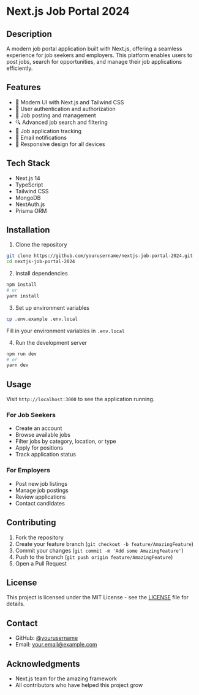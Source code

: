 # Next.js Job Portal 2024

## Description
A modern job portal application built with Next.js, offering a seamless experience for job seekers and employers. This platform enables users to post jobs, search for opportunities, and manage their job applications efficiently.

## Features
- 🚀 Modern UI with Next.js and Tailwind CSS
- 👥 User authentication and authorization
- 💼 Job posting and management
- 🔍 Advanced job search and filtering
- 📝 Job application tracking
- 💌 Email notifications
- 📱 Responsive design for all devices

## Tech Stack
- Next.js 14
- TypeScript
- Tailwind CSS
- MongoDB
- NextAuth.js
- Prisma ORM

## Installation

1. Clone the repository
```bash
git clone https://github.com/yourusername/nextjs-job-portal-2024.git
cd nextjs-job-portal-2024
```

2. Install dependencies
```bash
npm install
# or
yarn install
```

3. Set up environment variables
```bash
cp .env.example .env.local
```
Fill in your environment variables in `.env.local`

4. Run the development server
```bash
npm run dev
# or
yarn dev
```

## Usage
Visit `http://localhost:3000` to see the application running.

### For Job Seekers
- Create an account
- Browse available jobs
- Filter jobs by category, location, or type
- Apply for positions
- Track application status

### For Employers
- Post new job listings
- Manage job postings
- Review applications
- Contact candidates

## Contributing
1. Fork the repository
2. Create your feature branch (`git checkout -b feature/AmazingFeature`)
3. Commit your changes (`git commit -m 'Add some AmazingFeature'`)
4. Push to the branch (`git push origin feature/AmazingFeature`)
5. Open a Pull Request

## License
This project is licensed under the MIT License - see the [LICENSE](LICENSE) file for details.

## Contact
- GitHub: [@yourusername](https://github.com/yourusername)
- Email: your.email@example.com

## Acknowledgments
- Next.js team for the amazing framework
- All contributors who have helped this project grow